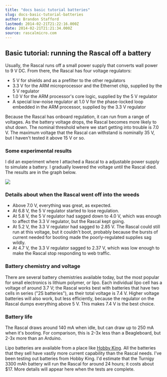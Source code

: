 ```yaml
---
title: "docs basic tutorial batteries"
slug: docs-basic-tutorial-batteries
author: Brandon Stafford
lastmod: 2014-02-21T21:22:16.000Z
date: 2014-02-21T21:21:34.000Z
source: rascalmicro.com
---
```

## Basic tutorial: running the Rascal off a battery ##

Usually, the Rascal runs off a small power supply that converts wall power to 9 V DC. From there, the Rascal has four voltage regulators:

 * 5 V for shields and as a prefilter to the other regulators
 * 3.3 V for the ARM microprocessor and the Ethernet chip, supplied by the 5 V regulator
 * 1.0 V for the ARM processor's core logic, supplied by the 5 V regulator
 * A special low-noise regulator at  1.0 V for the phase-locked loop embedded in the ARM processor, supplied by the 3.3 V regulator

Because the Rascal has onboard regulation, it can run from a range of voltages. As the battery voltage drops, the Rascal becomes more likely to shut down. The nominal threshold where we start getting into trouble is 7.0 V. The maximum voltage that the Rascal can withstand is nominally 35 V, but I haven't tested it above 15 V or so.

### Some experimental results ###

I did an experiment where I attached a Rascal to a adjustable power supply to simulate a battery. I gradually lowered the voltage until the Rascal died. The results are in the graph below.

<img class="span12" src="/img/battery-voltage-2012-08-10.png">

### Details about when the Rascal went off into the weeds ###

 * Above 7.0 V, everything was great, as expected.
 * At 6.8 V, the 5 V regulator started to lose regulation.
 * At 5.8 V, the 5 V regulator had sagged down to 4.0 V, which was enough to affect the 3.3 V regulator, but the Rascal kept going.
 * At 5.2 V, the 3.3 V regulator had sagged to 2.85 V. The Rascal could still run at this voltage, but it couldn't boot, probably because the bursts of current needed for booting made the poorly-regulated supplies sag wildly.
 * At 4.7 V, the 3.3 V regulator sagged to 2.37 V, which was low enough to make the Rascal stop responding to web traffic.

### Battery chemistry and voltage ###

There are several battery chemistries available today, but the most popular for small electronics is lithium polymer, or lipo. Each individual lipo cell has a voltage of around 3.7 V; the Rascal works best with batteries that have two cells in series ("2S batteries"), as their total voltage is 7.4 V. Higher voltage batteries will also work, but less efficiently, because the regulator on the Rascal dumps everything above 5 V. This makes 7.4 V is the best choice.

### Battery life ###

The Rascal draws around 140 mA when idle, but can draw up to 250 mA when it's booting. For comparison, this is 2-3x less than a Beagleboard, but 2-3x more than an Arduino.

Lipo batteries are available from a place like [Hobby King][2]. All the batteries that they sell have vastly more current capability than the Rascal needs. I've been testing out batteries from Hobby King. I'd estimate that the Turnigy 3300 mAh battery will run the Rascal for around 24 hours; it costs about $17. More details will appear here when the tests are complete.

[2]: http://hobbyking.com